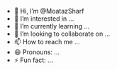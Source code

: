 - 👋 Hi, I’m @MoatazSharf
- 👀 I’m interested in ...
- 🌱 I’m currently learning ...
- 💞️ I’m looking to collaborate on ...
- 📫 How to reach me ...
- 😄 Pronouns: ...
- ⚡ Fun fact: ...

<!---
MoatazSharf/MoatazSharf is a ✨ special ✨ repository because its `README.md` (this file) appears on your GitHub profile.
You can click the Preview link to take a look at your changes.
--->
